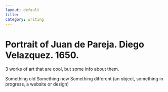 ```yaml
---
layout: default
title: 
category: writing
---
```


# Portrait of Juan de Pareja. Diego Velazquez. 1650.

3 works of art that are cool, but some info about them.

Something old
Something new
Something different (an object, something in progress, a website or design)